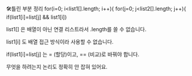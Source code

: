 🛠️틀린 부분 정리
for(i=0; i<list1[].length; i++){
    for(j=0; j<list2[].length; j++){
        if(list1[i]=list[j] && list1[i])

list1[] 은 배열이 아닌 연결 리스트라서 .length를 쓸 수 없습니다.

list1[i] 도 배열 접근 방식이라 사용할 수 없습니다.

if(list1[i]=list[j] 는 = (할당)이고, == (비교)로 바꿔야 합니다.

무엇을 하려는지 논리도 정확히 안 잡혀 있어요.




